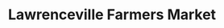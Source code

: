 ---
title: "Lawrenceville Farmers Market"
url: /pittsburgh/lawrenceville-farmers-market/
shop: farm
---